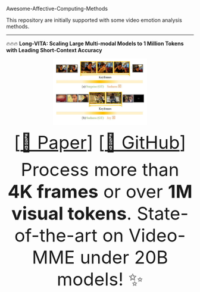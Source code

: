 Awesome-Affective-Computing-Methods

This repository are initially supported with some video emotion analysis methods.

---

🔥🔥🔥 **Long-VITA: Scaling Large Multi-modal Models to 1 Million Tokens with Leading Short-Context Accuracy**  
<p align="center">
    <img src="../../assets/images/cten.png" width="50%">
</p>

<font size=7><div align='center' > [[📖 Paper](https://github.com/nku-zhichengzhang/CTEN/blob/main/assests/cvpr23_WECL.pdf)]
[[🌟 GitHub](https://github.com/nku-zhichengzhang/CTEN)]</div></font>  

<font size=7><div align='center' > Process more than **4K frames** or over **1M visual tokens**. State-of-the-art on Video-MME under 20B models!  ✨ </div></font>

